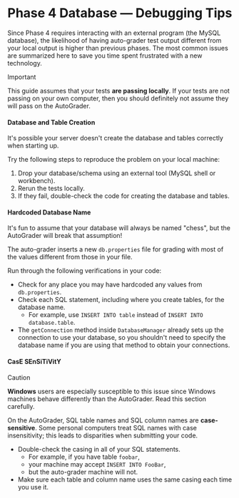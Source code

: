 # Phase 4 Database — Debugging Tips

Since Phase 4 requires interacting with an external program (the MySQL database), the likelihood of having auto-grader test output different from your local output is higher than previous phases. The most common issues are summarized here to save you time spent frustrated with a new technology.

> [!IMPORTANT]
> This guide assumes that your tests **are passing locally**. If your tests are not passing on your own computer, then you should definitely not assume they will pass on the AutoGrader.

#### Database and Table Creation

It's possible your server doesn't create the database and tables correctly when starting up.

Try the following steps to reproduce the problem on your local machine:
1. Drop your database/schema using an external tool (MySQL shell or workbench).
1. Rerun the tests locally.
1. If they fail, double-check the code for creating the database and tables.

#### Hardcoded Database Name

It's fun to assume that your database will always be named "chess", but the AutoGrader will break that assumption!

The auto-grader inserts a new `db.properties` file for grading with most of the values different from those in your file.

Run through the following verifications in your code:
- Check for any place you may have hardcoded any values from `db.properties`.
- Check each SQL statement, including where you create tables, for the database name.
  - For example, use `INSERT INTO table` instead of `INSERT INTO database.table`.
- The `getConnection` method inside `DatabaseManager` already sets up the connection to use your database,
  so you shouldn't need to specify the database name if you are using that method to obtain your connections.

#### CasE SEnSiTiVitY

> [!CAUTION]
> **Windows** users are especially susceptible to this issue since Windows machines behave differently than the AutoGrader. Read this section carefully.

On the AutoGrader, SQL table names and SQL column names are **case-sensitive**. Some personal computers treat SQL names with case insensitivity; this leads to disparities when submitting your code.

- Double-check the casing in all of your SQL statements.
  - For example, if you have table `foobar`,
  - your machine may accept `INSERT INTO FooBar`,
  - but the auto-grader machine will not.
- Make sure each table and column name uses the same casing each time you use it.
